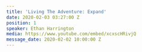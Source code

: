 ```yaml
---
title: 'Living The Adventure: Expand'
date: 2020-02-03 03:27:00 Z
position: 1
speaker: Ethan Harrington
media: https://www.youtube.com/embed/xcxscHRivjQ
message_date: 2020-02-02 10:00:00 Z
---
```


